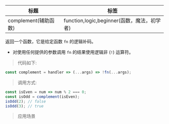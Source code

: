 |  标题   | 标签  |
|  ----  | ----  |
| complement(辅助函数) | function,logic,beginner(函数，魔法，初学者) |

返回一个函数，它是给定函数 `fn` 的逻辑补码。

* 对使用任何提供的参数调用 `fn` 的结果使用逻辑非 (`!`) 运算符。

> 代码如下:

```js
const complement = handler => (...args) => !fn(...args);
```

> 调用方式:

```js
const isEven = num => num % 2 === 0;
const isOdd = complement(isEven);
isOdd(2); // false
isOdd(3); // true
```

> 应用场景